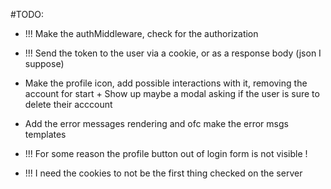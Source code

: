 #TODO:

<!-- - Make the token assignement while signing up -->

<!-- - Make the login func and interaction with some tokens there also maybe? - Save it to the database -->

- !!! Make the authMiddleware, check for the authorization
- !!! Send the token to the user via a cookie, or as a response body (json I suppose)
- Make the profile icon, add possible interactions with it, removing the account for start + Show up maybe a modal asking if the user is sure to delete their acccount
- Add the error messages rendering and ofc make the error msgs templates
- !!! For some reason the profile button out of login form is not visible !

- !!! I need the cookies to not be the first thing checked on the server
